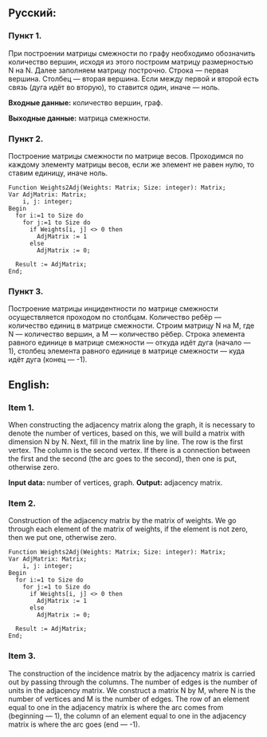 ## Русский:

### Пункт 1.
При построении матрицы смежности по графу необходимо обозначить количество вершин, исходя из этого построим матрицу размерностью N на N. Далее заполняем матрицу построчно. Строка — первая вершина. Столбец — вторая вершина. Если между первой и второй есть связь (дуга идёт во вторую), то ставится один, иначе — ноль. 

**Входные данные:** количество вершин, граф.

**Выходные данные:** матрица смежности.

### Пункт 2.
Построение матрицы смежности по матрице весов. Проходимся по каждому элементу матрицы весов, если же элемент не равен нулю, то ставим единицу, иначе ноль.

```
Function Weights2Adj(Weights: Matrix; Size: integer): Matrix;
Var AdjMatrix: Matrix;
    i, j: integer;
Begin
  for i:=1 to Size do
    for j:=1 to Size do
      if Weights[i, j] <> 0 then
        AdjMatrix := 1
      else
        AdjMatrix := 0;

  Result := AdjMatrix;
End;
```

### Пункт 3.
Построение матрицы инцидентности по матрице смежности осуществляется проходом по столбцам. Количество ребёр — количество единиц в матрице смежности. Строим матрицу N на M, где N — количество вершин, а M — количество рёбер. Строка элемента равного единице в матрице смежности — откуда идёт дуга (начало — 1), столбец элемента равного единице в матрице смежности — куда идёт дуга (конец — -1).


## English:

### Item 1.
When constructing the adjacency matrix along the graph, it is necessary to denote the number of vertices, based on this, we will build a matrix with dimension N by N. Next, fill in the matrix line by line. The row is the first vertex. The column is the second vertex. If there is a connection between the first and the second (the arc goes to the second), then one is put, otherwise zero. 

**Input data:** number of vertices, graph.
**Output:** adjacency matrix.

### Item 2.
Construction of the adjacency matrix by the matrix of weights. We go through each element of the matrix of weights, if the element is not zero, then we put one, otherwise zero.

```
Function Weights2Adj(Weights: Matrix; Size: integer): Matrix;
Var AdjMatrix: Matrix;
    i, j: integer;
Begin
  for i:=1 to Size do
    for j:=1 to Size do
      if Weights[i, j] <> 0 then
        AdjMatrix := 1
      else
        AdjMatrix := 0;

  Result := AdjMatrix;
End;
```

### Item 3.
The construction of the incidence matrix by the adjacency matrix is carried out by passing through the columns. The number of edges is the number of units in the adjacency matrix. We construct a matrix N by M, where N is the number of vertices and M is the number of edges. The row of an element equal to one in the adjacency matrix is where the arc comes from (beginning — 1), the column of an element equal to one in the adjacency matrix is where the arc goes (end — -1).
